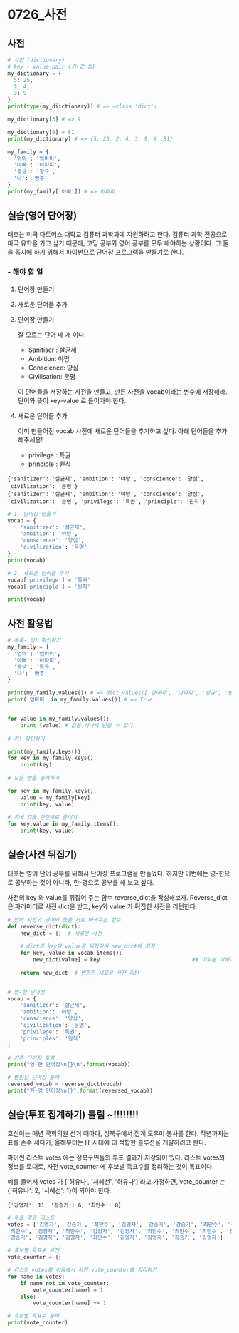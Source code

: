 # 0726_사전 

## 사전 

```python
# 사전 (dictionary)
# key - value pair (키-값 쌍)
my_dictionary = {
  5: 25,
  2: 4,
  3: 9
}
print(type(my_diictionary)) # => <class 'dict'>

my_dictionary[3] # => 9

my_dictionary[9] = 81
print(my_dictionary) # => {5: 25, 2: 4, 3: 9, 9 :81}
```

```python
my_family = {
  '엄마': '엄마미',
  '아빠': '아파피',
  '동생': '팡규',
  '나': '빵주'
}
print(my_family['아빠']) # => 아파피
```



## 실습(영어 단어장)

태호는 미국 다트머스 대학교 컴퓨터 과학과에 지원하려고 한다. 컴퓨터 과학 전공으로 미국 유학을 가고 싶기 때문에, 코딩 공부와 영어 공부를 모두 해야하는 상황이다. 그 둘을 동시에 하기 위해서 파이썬으로 단어장 프로그램을 만들기로 한다.

### - 해야 할 일

1. 단어장 만들기
2. 새로운 단어들 추가 

1. 단어장 만들기

   잘 모르는 단어 네 개 이다.

   - Sanitiser : 살균제
   - Ambition: 야망
   - Conscience: 양심
   - Civilisation: 문명 

   이 단어들을 저장하는 사전을 만들고, 만든 사전을 vocab이라는 변수에 저장해라. 단어와 뜻이 key-value 로 들어가야 한다. 

2. 새로운 단어들 추가 

   이미 만들어진 vocab 사전에 새로운 단어들을 추가하고 싶다. 아래 단어들을 추가해주세용! 

   - privilege : 특권
   - principle : 원칙 

```
{'sanitizer': '살균제', 'ambition': '야망', 'conscience': '양심', 'civilization': '문명'}
{'sanitizer': '살균제', 'ambition': '야망', 'conscience': '양심', 'civilization': '문명', 'privilege': '특권', 'principle': '원칙'}
```

```python
# 1. 단어장 만들기
vocab = {
    'sanitizer': '살균제',
    'ambition': '야망',
    'conscience': '양심',
    'civilization': '문명'
}
print(vocab)

# 2. 새로운 단어들 추가
vocab['privilege'] = '특권'
vocab['principle'] = '원칙'

print(vocab)
```



## 사전 활용법

```python
# 목록- 값! 확인하기 
my_family = {
  '엄마': '엄마미',
  '아빠': '아파피',
  '동생': '팡규',
  '나': '빵주'
}

print(my_family.values()) # => dict_values(['엄마미', '아파피', '팡규', '빵주'])
print('엄마미' in my_family.values()) # => True


for value in my_family.values():
    print (value) # 값을 하나씩 받을 수 있다! 
    
# 키! 확인하기 

print(my_family.keys())
for key in my_family.keys():
    print(key)
    
# 모든 쌍을 출력하기 

for key in my_family.keys():
    value = my_family[key]
    print(key, value)
    
# 위에 것을 한단계로 줄이기 
for key,value in my_family.items():
    print(key, value)
```



## 실습(사전 뒤집기)

태호는 영어 단어 공부를 위해서 단어장 프로그램을 만들었다. 하지만 이번에는 영-한으로 공부하는 것이 아니라, 한-영으로 공부를 해 보고 싶다. 

사전의 key 와 value를 뒤집어 주는 함수 reverse_dict을 작성해보자. Reverse_dict은 파라미터로 사전 dict을 받고, key와 value 가 뒤집힌 사전을 리턴한다. 

```python
# 언어 사전의 단어와 뜻을 서로 바꿔주는 함수
def reverse_dict(dict):
    new_dict = {}  # 새로운 사전
    
    # dict의 key와 value를 뒤집어서 new_dict에 저장
    for key, value in vocab.items():
        new_dict[value] = key                             ## 이부분 이해가 잘 안가 ㅠㅠ
        
    return new_dict  # 변환한 새로운 사전 리턴


# 영-한 단어장
vocab = {
    'sanitizer': '살균제',
    'ambition': '야망',
    'conscience': '양심',
    'civilization': '문명',
    'privilege': '특권',
    'principles': '원칙'
}

# 기존 단어장 출력
print("영-한 단어장\n{}\n".format(vocab))

# 변환된 단어장 출력
reversed_vocab = reverse_dict(vocab)
print("한-영 단어장\n{}".format(reversed_vocab))
```



## 실습(투표 집계하기) 틀림 ~!!!!!!!!

효신이는 매년 국회의원 선거 때마다, 성북구에서 집계 도우미 봉사를 한다. 작년까지는 표를 손수 세다가, 올해부터는 IT 시대에 더 적합한 솔루션을 개발하려고 한다. 

파이썬 리스트 votes 에는 성북구민들의 투표 결과가 저장되어 있다. 리스트 votes의 정보를 토대로, 사전 vote_counter 에 후보별 득표수를 정리하는 것이 목표이다.

예를 들어서 votes 가 ['허유나', '서혜선', '허유나'] 라고 가정하면, vote_counter 는 {'허유나': 2, '서혜선': 1}이 되어야 한다. 

```
{'김영자': 11, '강승기': 6, '최만수': 8}
```

```python
# 투표 결과 리스트
votes = ['김영자', '강승기', '최만수', '김영자', '강승기', '강승기', '최만수', '김영자', \
'최만수', '김영자', '최만수', '김영자', '김영자', '최만수', '최만수', '최만수', '강승기', \
'강승기', '김영자', '김영자', '최만수', '김영자', '김영자', '강승기', '김영자']

# 후보별 득표수 사전
vote_counter = {}

# 리스트 votes를 이용해서 사전 vote_counter를 정리하기
for name in votes:
    if name not in vote_counter:
        vote_counter[name] = 1
    else:
        vote_counter[name] += 1

# 후보별 득표수 출력
print(vote_counter)
```

